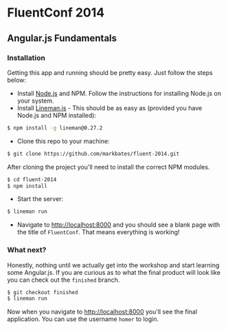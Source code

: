 # FluentConf 2014## Angular.js Fundamentals### InstallationGetting this app and running should be pretty easy. Just follow the steps below:* Install [Node.js](http://nodejs.org) and NPM. Follow the instructions for installing Node.js on your system.* Install [Lineman.js](http://www.linemanjs.com) - This should be as easy as (provided you have Node.js and NPM installed):```bash$ npm install -g lineman@0.27.2```* Clone this repo to your machine:```bash$ git clone https://github.com/markbates/fluent-2014.git```After cloning the project you'll need to install the correct NPM modules.```bash$ cd fluent-2014$ npm install```* Start the server:```bash$ lineman run```* Navigate to [http://localhost:8000](http://localhost:8000) and you should see a blank page with the title of `FluentConf`. That means everything is working!### What next?Honestly, nothing until we actually get into the workshop and start learning some Angular.js. If you are curious as to what the final product will look like you can check out the `finished` branch.```bash$ git checkout finished$ lineman run```Now when you navigate to [http://localhost:8000](http://localhost:8000) you'll see the final application. You can use the username `homer` to login.